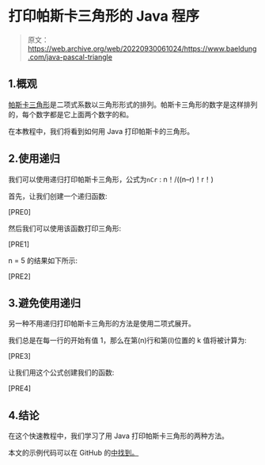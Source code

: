 # 打印帕斯卡三角形的 Java 程序

> 原文：<https://web.archive.org/web/20220930061024/https://www.baeldung.com/java-pascal-triangle>

## 1.概观

[帕斯卡三角形](https://web.archive.org/web/20221218181728/https://en.wikipedia.org/wiki/Pascal%27s_triangle)是二项式系数以三角形形式的排列。帕斯卡三角形的数字是这样排列的，每个数字都是它上面两个数字的和。

在本教程中，我们将看到如何用 Java 打印帕斯卡的三角形。

## 2.使用递归

我们可以使用递归打印帕斯卡三角形，公式为`nCr` : n！/((n–r)！r！)

首先，让我们创建一个递归函数:

[PRE0]

然后我们可以使用该函数打印三角形:

[PRE1]

n = 5 的结果如下所示:

[PRE2]

## 3.避免使用递归

另一种不用递归打印帕斯卡三角形的方法是使用二项式展开。

我们总是在每一行的开始有值 1，那么在第(n)行和第(I)位置的 k 值将被计算为:

[PRE3]

让我们用这个公式创建我们的函数:

[PRE4]

## 4.结论

在这个快速教程中，我们学习了用 Java 打印帕斯卡三角形的两种方法。

本文的示例代码可以在 GitHub 的[中找到。](https://web.archive.org/web/20221218181728/https://github.com/eugenp/tutorials/tree/master/core-java-modules/core-java-lang-math-3)